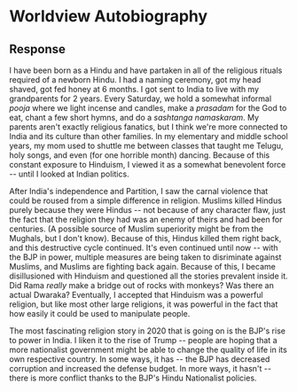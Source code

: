 # Worldview Autobiography
## Response
I have been born as a Hindu and have partaken in all of the religious rituals required of a newborn Hindu. I had a naming ceremony, got my head shaved, got fed honey at 6 months. I got sent to India to live with my grandparents for 2 years. Every Saturday, we hold a somewhat informal *pooja* where we light incense and candles, make a *prasadam* for the God to eat, chant a few short hymns, and do a *sashtanga namaskaram*. My parents aren't exactly religious fanatics, but I think we're more connected to India and its culture than other families. In my elementary and middle school years, my mom used to shuttle me between classes that taught me Telugu, holy songs, and even (for one horrible month) dancing. Because of this constant exposure to Hinduism, I viewed it as a somewhat benevolent force -- until I looked at Indian politics. 

After India's independence and Partition, I saw the carnal violence that could be roused from a simple difference in religion. Muslims killed Hindus purely because they were Hindus -- not because of any character flaw, just the fact that the religion they had was an enemy of theirs and had been for centuries. (A possible source of Muslim superiority might be from the Mughals, but I don't know). Because of this, Hindus killed them right back, and this destructive cycle continued. It's even continued until now -- with the BJP in power, multiple measures are being taken to disriminate against Muslims, and Muslims are fighting back again. Because of this, I became disillusioned with Hinduism and questioned all the stories prevalent inside it. Did Rama *really* make a bridge out of rocks with monkeys? Was there an actual Dwaraka? Eventually, I accepted that Hinduism was a powerful religion, but like most other large religions, it was powerful in the fact that how easily it could be used to manipulate people.

The most fascinating religion story in 2020 that is going on is the BJP's rise to power in India. I liken it to the rise of Trump -- people are hoping that a more nationalist government might be able to change the quality of life in its own respective country. In some ways, it has -- the BJP has decreased corruption and increased the defense budget. In more ways, it hasn't -- there is more conflict thanks to the BJP's Hindu Nationalist policies.  

